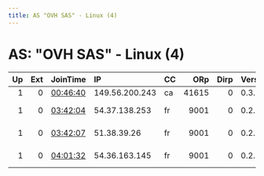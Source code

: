 ```yaml
---
title: AS "OVH SAS" - Linux (4)
---
```


# AS: "OVH SAS" - Linux (4)

|   Up |   Ext | JoinTime                                                                                            | IP             | CC   |   ORp |   Dirp | Version   | Contact                      | Nickname   |   eFamMembers |
|-----:|------:|:----------------------------------------------------------------------------------------------------|:---------------|:-----|------:|-------:|:----------|:-----------------------------|:-----------|--------------:|
|    1 |     0 | [00:46:40](https://metrics.torproject.org/rs.html#details/45DBEF479FEF21F55E87328B709F9E596BC5DA09) | 149.56.200.243 | ca   | 41615 |      0 | 0.3.3.7   | None                         | Unnamed    |             1 |
|    1 |     0 | [03:42:04](https://metrics.torproject.org/rs.html#details/3E5402DBB623AFB6CFEC5F95CBB280DB943E53BF) | 54.37.138.253  | fr   |  9001 |      0 | 0.2.9.15  | Tor Project &lt;tor@linuxhq. | linuxhq    |             5 |
|    1 |     0 | [03:42:07](https://metrics.torproject.org/rs.html#details/75CF6F4515DE14774455175A12BCFB0265A901B1) | 51.38.39.26    | fr   |  9001 |      0 | 0.2.9.15  | Tor Project &lt;tor@linuxhq. | linuxhq    |             5 |
|    1 |     0 | [04:01:32](https://metrics.torproject.org/rs.html#details/53D87C1F835A9CBEAE9964D32956A4751818428E) | 54.36.163.145  | fr   |  9001 |      0 | 0.2.9.15  | Tor Project &lt;tor@linuxhq. | linuxhq    |             5 |
